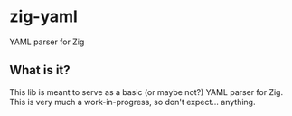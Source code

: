 # zig-yaml

YAML parser for Zig

## What is it?

This lib is meant to serve as a basic (or maybe not?) YAML parser for Zig. This is very much a work-in-progress,
so don't expect... anything.
